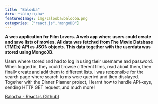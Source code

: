 ```yaml
---
title: "Balooba"
date: "2019/11/04"
featuredImage: img/balooba/balooba.png
categories: ["react.js","mongoDB"]
---
```


**A web application for Film Lovers​. A web app where users could create and save lists of movies. All data was fetched from The Movie Database (TMDb) API as JSON objects. This data together with the userdata was stored using MongoDB.**

Users where stored and had to log in using their username and password. When logged in, they could browse different films, read about them, then finally create and add them to different lists. I was responsible for the search page where search terms were queried and then displayed. Together with the Dinner Planner project, I learnt how to handle API-keys, sending HTTP GET request, and much more!

[Balooba - React.js (Github)](https://github.com/MangoGott/FilmApp_React.js)

